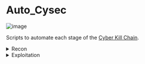 # Auto_Cysec  

![image](Bug_Bounty/img/22.06.24-Cyber-Kill-Chain-03.webp "Cyber Kill Chain")

Scripts to automate each stage of the [Cyber Kill Chain](https://www.slcyber.io/shifting-left-in-the-cyber-kill-chain/).

<details>
<summary>Recon</summary>
EnumDom.sh - Domain Enumeration 
XSSseek.py - XSS Exploit Sniffer
SQLinject.py
</details>

<details>
<summary>Exploitation</summary>
SQLinjector.py
</details>
